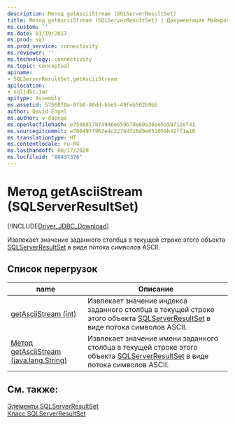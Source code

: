 ```yaml
---
description: Метод getAsciiStream (SQLServerResultSet)
title: Метод getAsciiStream (SQLServerResultSet) | Документация Майкрософт
ms.custom: ''
ms.date: 01/19/2017
ms.prod: sql
ms.prod_service: connectivity
ms.reviewer: ''
ms.technology: connectivity
ms.topic: conceptual
apiname:
- SQLServerResultSet.getAsciiStream
apilocation:
- sqljdbc.jar
apitype: Assembly
ms.assetid: 57560f0a-0fb8-40dd-bbe5-49feb502b9bb
author: David-Engel
ms.author: v-daenge
ms.openlocfilehash: e7508d17b74946e659b7de69a30ae5a597120f41
ms.sourcegitcommit: e700497f962e4c2274df16d9e651059b42ff1a10
ms.translationtype: HT
ms.contentlocale: ru-RU
ms.lasthandoff: 08/17/2020
ms.locfileid: "88437376"
---
```

# <a name="getasciistream-method-sqlserverresultset"></a>Метод getAsciiStream (SQLServerResultSet)
[!INCLUDE[Driver_JDBC_Download](../../../includes/driver_jdbc_download.md)]

  Извлекает значение заданного столбца в текущей строке этого объекта [SQLServerResultSet](../../../connect/jdbc/reference/sqlserverresultset-class.md) в виде потока символов ASCII.  
  
## <a name="overload-list"></a>Список перегрузок  
  
|name|Описание|  
|----------|-----------------|  
|[getAsciiStream (int)](../../../connect/jdbc/reference/getasciistream-method-int.md)|Извлекает значение индекса заданного столбца в текущей строке этого объекта [SQLServerResultSet](../../../connect/jdbc/reference/sqlserverresultset-class.md) в виде потока символов ASCII.|  
|[Метод getAsciiStream (java.lang.String)](../../../connect/jdbc/reference/getasciistream-method-java-lang-string.md)|Извлекает значение имени заданного столбца в текущей строке этого объекта [SQLServerResultSet](../../../connect/jdbc/reference/sqlserverresultset-class.md) в виде потока символов ASCII.|  
  
## <a name="see-also"></a>См. также:  
 [Элементы SQLServerResultSet](../../../connect/jdbc/reference/sqlserverresultset-members.md)   
 [Класс SQLServerResultSet](../../../connect/jdbc/reference/sqlserverresultset-class.md)  
  
  
